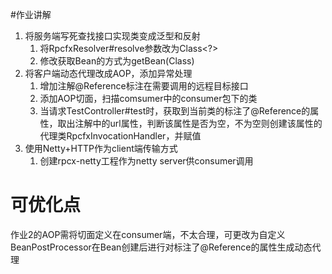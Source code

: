 #作业讲解
1. 将服务端写死查找接口实现类变成泛型和反射
   1. 将RpcfxResolver#resolve参数改为Class<?>
   2. 修改获取Bean的方式为getBean(Class<T>)
2. 将客户端动态代理改成AOP，添加异常处理
   1. 增加注解@Reference标注在需要调用的远程目标接口
   2. 添加AOP切面，扫描comsumer中的consumer包下的类
   3. 当请求TestController#test时，获取到当前类的标注了@Reference的属性，取出注解中的url属性，判断该属性是否为空，不为空则创建该属性的代理类RpcfxInvocationHandler，并赋值
3. 使用Netty+HTTP作为client端传输方式
   1. 创建rpcx-netty工程作为netty server供consumer调用
   
# 可优化点
作业2的AOP需将切面定义在consumer端，不太合理，可更改为自定义BeanPostProcessor在Bean创建后进行对标注了@Reference的属性生成动态代理
